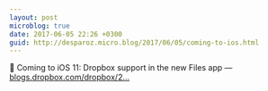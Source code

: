 ```yaml
---
layout: post
microblog: true
date: 2017-06-05 22:26 +0300
guid: http://desparoz.micro.blog/2017/06/05/coming-to-ios.html
---
```

🔗 Coming to iOS 11: Dropbox support in the new Files app — [blogs.dropbox.com/dropbox/2...](https://blogs.dropbox.com/dropbox/2017/06/ios-11-files-app-integration/)
